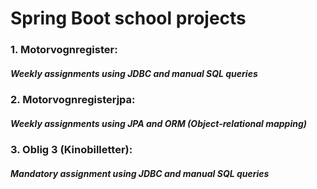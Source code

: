 # Spring Boot school projects

### 1. Motorvognregister:
##### Weekly assignments using JDBC and manual SQL queries
### 2. Motorvognregisterjpa:
##### Weekly assignments using JPA and ORM (Object-relational mapping)
### 3. Oblig 3 (Kinobilletter):
##### Mandatory assignment using JDBC and manual SQL queries
